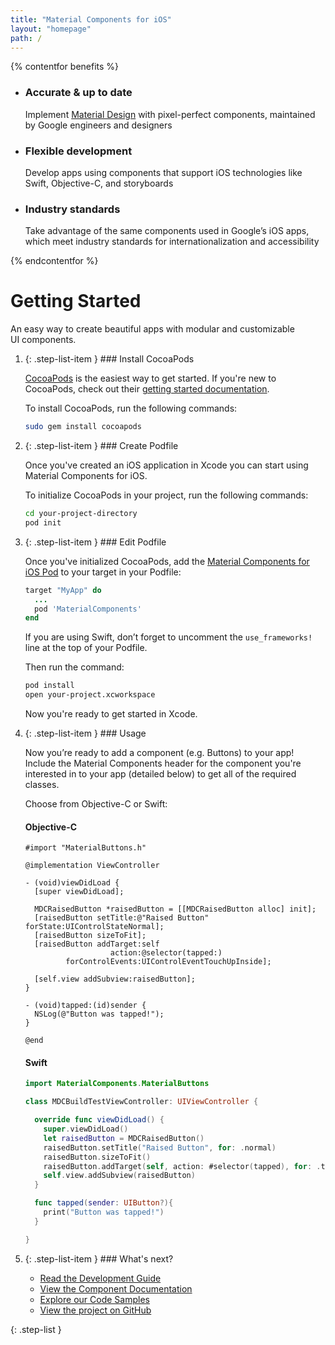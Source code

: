 ```yaml
---
title: "Material Components for iOS"
layout: "homepage"
path: /
---
```


{% contentfor benefits %}
<ul class="benefits-list">
  <li class="benefits-list-item">
    <h3>Accurate &amp; up to date</h3>
    <p>Implement <a href="https://material.io/guidelines">Material Design</a> with pixel-perfect components, maintained by Google engineers and designers</p>
  </li>
  <li class="benefits-list-item">
    <h3>Flexible development</h3>
    <p>Develop apps using components that support iOS technologies like Swift, Objective-C, and storyboards</p>
  </li>
  <li class="benefits-list-item">
    <h3>Industry standards</h3>
    <p>Take advantage of the same components used in Google’s iOS apps, which meet industry standards for internationalization and accessibility</p>
  </li>
</ul>
{% endcontentfor %}

# Getting Started

An easy way to create beautiful apps with modular and customizable UI&nbsp;components.

1.  {: .step-list-item } ### Install CocoaPods

    [CocoaPods](https://cocoapods.org/) is the easiest way to get started.
    If you're new to CocoaPods, check out their
    [getting started documentation](https://guides.cocoapods.org/using/getting-started.html).

    To install CocoaPods, run the following commands:

    ``` bash
    sudo gem install cocoapods
    ```
    <!--{: .code-renderer.code-renderer--install }-->

2.  {: .step-list-item } ### Create Podfile

    Once you've created an iOS application in Xcode you can start using
    Material Components for iOS.

    To initialize CocoaPods in your project, run the following commands:

    ``` bash
    cd your-project-directory
    pod init
    ```

3.  {: .step-list-item } ### Edit Podfile

    Once you've initialized CocoaPods, add the
    [Material Components for iOS Pod](https://cocoapods.org/pods/MaterialComponents)
    to your target in your Podfile:


    ``` ruby
    target "MyApp" do
      ...
      pod 'MaterialComponents'
    end
    ```
    <!--{: .code-renderer.code-renderer--install }-->

    If you are using Swift, don’t forget to uncomment the `use_frameworks!` line
    at the top of your Podfile.

    Then run the command:

    ``` bash
    pod install
    open your-project.xcworkspace
    ```

    Now you're ready to get started in Xcode.

4.  {: .step-list-item } ### Usage

    Now you’re ready to add a component (e.g. Buttons) to your app!
    Include the Material Components header for the component you're interested
    in to your app (detailed below) to get all of the required classes.

    Choose from Objective-C or Swift:

    <!--<div class="material-code-render" markdown="1">-->
    #### Objective-C

    ``` objc
    #import "MaterialButtons.h"

    @implementation ViewController

    - (void)viewDidLoad {
      [super viewDidLoad];

      MDCRaisedButton *raisedButton = [[MDCRaisedButton alloc] init];
      [raisedButton setTitle:@"Raised Button" forState:UIControlStateNormal];
      [raisedButton sizeToFit];
      [raisedButton addTarget:self
                       action:@selector(tapped:)
             forControlEvents:UIControlEventTouchUpInside];

      [self.view addSubview:raisedButton];
    }

    - (void)tapped:(id)sender {
      NSLog(@"Button was tapped!");
    }

    @end
    ```

    #### Swift

    ``` swift
    import MaterialComponents.MaterialButtons

    class MDCBuildTestViewController: UIViewController {

      override func viewDidLoad() {
        super.viewDidLoad()
        let raisedButton = MDCRaisedButton()
        raisedButton.setTitle("Raised Button", for: .normal)
        raisedButton.sizeToFit()
        raisedButton.addTarget(self, action: #selector(tapped), for: .touchUpInside)
        self.view.addSubview(raisedButton)
      }

      func tapped(sender: UIButton?){
        print("Button was tapped!")
      }

    }
    ```
    <!--</div>-->

5.  {: .step-list-item } ### What's next?

    <ul class="icon-list">
      <li class="icon-list-item icon-list-item--guide">
        <a href="../howto">Read the Development Guide</a>
      </li>
      <li class="icon-list-item icon-list-item--components">
        <a href="../components">View the Component Documentation</a>
      </li>
      <li class="icon-list-item icon-list-item--code">
        <a href="../howto/tutorial/#sample-code">Explore our Code Samples</a>
      </li>
      <li class="icon-list-item icon-list-item--github">
        <a href="https://github.com/material-components/material-components-ios/">View the project on GitHub</a>
      </li>
    </ul>
{: .step-list }
